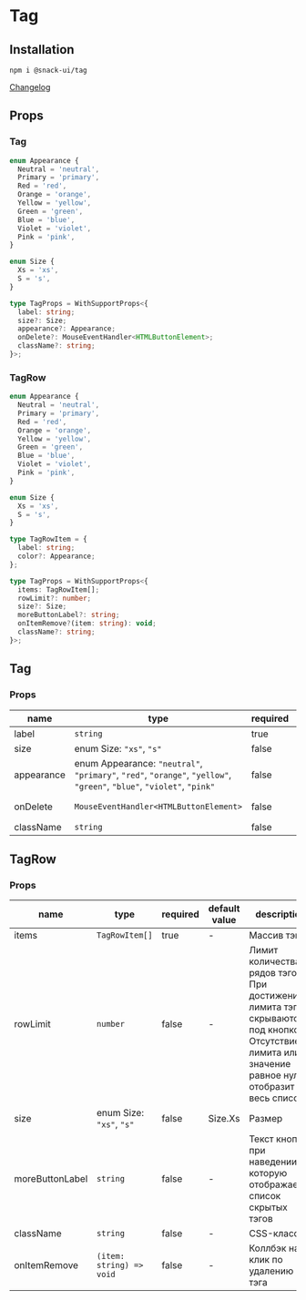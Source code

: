 # Tag

## Installation
`npm i @snack-ui/tag`

[Changelog](./CHANGELOG.md)

## Props

### Tag
```ts
enum Appearance {
  Neutral = 'neutral',
  Primary = 'primary',
  Red = 'red',
  Orange = 'orange',
  Yellow = 'yellow',
  Green = 'green',
  Blue = 'blue',
  Violet = 'violet',
  Pink = 'pink',
}

enum Size {
  Xs = 'xs',
  S = 's',
}

type TagProps = WithSupportProps<{
  label: string;
  size?: Size;
  appearance?: Appearance;
  onDelete?: MouseEventHandler<HTMLButtonElement>;
  className?: string;
}>;
```

### TagRow
```ts
enum Appearance {
  Neutral = 'neutral',
  Primary = 'primary',
  Red = 'red',
  Orange = 'orange',
  Yellow = 'yellow',
  Green = 'green',
  Blue = 'blue',
  Violet = 'violet',
  Pink = 'pink',
}

enum Size {
  Xs = 'xs',
  S = 's',
}

type TagRowItem = {
  label: string;
  color?: Appearance;
};

type TagProps = WithSupportProps<{
  items: TagRowItem[];
  rowLimit?: number;
  size?: Size;
  moreButtonLabel?: string;
  onItemRemove?(item: string): void;
  className?: string;
}>;
```

[//]: DOCUMENTATION_SECTION_START
[//]: THIS_SECTION_IS_AUTOGENERATED_PLEASE_DONT_EDIT_IT
## Tag

### Props
| name | type | required | default value | description |
|------|------|----------|---------------|-------------|
| label | `string` | true | - | Текст |
| size | enum Size: `"xs"`, `"s"` | false | Size.Xs | Размер |
| appearance | enum Appearance: `"neutral"`, `"primary"`, `"red"`, `"orange"`, `"yellow"`, `"green"`, `"blue"`, `"violet"`, `"pink"` | false | Appearance.Neutral | Внешний вид |
| onDelete | `MouseEventHandler<HTMLButtonElement>` | false | - | Коллбэк на удаление |
| className | `string` | false | - | CSS-класс |
## TagRow

### Props
| name | type | required | default value | description |
|------|------|----------|---------------|-------------|
| items | `TagRowItem[]` | true | - | Массив тэгов |
| rowLimit | `number` | false | - | Лимит количества рядов тэгов. При достижении лимита тэги скрываются под кнопкой. Отсутствие лимита или значение равное нулю отобразит весь список |
| size | enum Size: `"xs"`, `"s"` | false | Size.Xs | Размер |
| moreButtonLabel | `string` | false | - | Текст кнопки, при наведении на которую отображается список скрытых тэгов |
| className | `string` | false | - | CSS-класс |
| onItemRemove | `(item: string) => void` | false | - | Коллбэк на клик по удалению тэга |


[//]: DOCUMENTATION_SECTION_END
